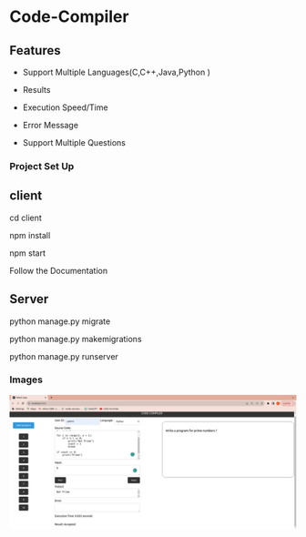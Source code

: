 # Code-Compiler
## Features ##
* Support Multiple Languages(C,C++,Java,Python )

* Results
* Execution Speed/Time
* Error Message
* Support Multiple Questions

###  Project Set Up ###
## client ##
cd client

npm install

npm start

Follow the Documentation 
## Server ##
python manage.py migrate

python manage.py makemigrations

python manage.py runserver


### Images 
![Sample Image](https://github.com/kothapalliyamini91/Code-Compiler/blob/main/Screenshot%20from%202023-10-19%2010-47-07.png)

